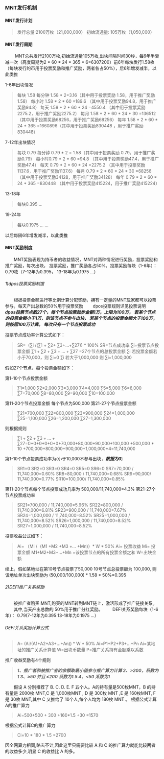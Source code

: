 ### MNT发行机制

#### MNT发行计划
> 发行总量:2100万枚（21,000,000）
初始流通量: 105万枚（1,050,000）

#### MNT发行周期
 &emsp; &emsp;MNT总共发行2100万枚,初始流通量105万枚,出块间隔时间30秒，每6年半衰减一次（高度周期为2 * 60 * 24 * 365 * 6=6307200）前6年每块发行1.58枚（每块发行的币用于投票奖励和推广奖励，两者各占50%），后6年增发减半，以此类推

1-6年出块情况

>每块 1.58
每分钟  1.58 * 2=3.16（其中用于投票奖励 1.58，用于推广奖励1.58）
每小时  1.58 * 2 * 60 =189.6 （其中用于投票奖励94.8，用于推广奖励94.8）
每天 1.58 * 2  * 60 * 24 =4550.4 （其中用于投票奖励2275.2，用于推广奖励2275.2）
每月 1.58 * 2  * 60 * 24 * 30 =136512（其中用于投票奖励68256，用于推广奖励68256）
每年 1.58 * 2  * 60 * 24 * 365 =1660896（其中用于投票奖励830448 ，用于推广奖励830448）

7-12年出块情况
> 每块 0.79
每分钟 0.79 * 2  = 1.58（其中用于投票奖励 0.79，用于推广奖励0.79）
每小时0.79 * 2 * 60 =94.8 （其中用于投票奖励47.4，用于推广奖励47.4）
每天 0.79 * 2 * 60 * 24 =2275.2 （其中用于投票奖励1137.6，用于推广奖励1137.6）
每月 0.79 * 2 * 60 * 24 * 30 =68256（其中用于投票奖励34128，用于推广奖励34128）
每年 0.79 * 2 * 60 * 24 * 365 =830448 （其中用于投票奖励415224，用于推广奖励415224）

13-18年
> 每块0.395
…

19-24年
> 每块0.1975
…
…

以后每隔6年增发减半，以此类推

#### MNT奖励制度
&emsp;&emsp;MNT奖励表现为持币者的收益情况，MNT对两种情况进行奖励，投票奖励和推广奖励，每次出块， 投票奖励，推广奖励各占50%，投票奖励每块（1-6年）： 0.79枚（7-12年为0.395，  13-18年为0.1975  ...）
###### 1)dpos投票奖励制度
&emsp;&emsp;根据投票金额进行等比例计算分配奖励，拥有一定量的MNT玩家都可以投票参与，每天产出总数的50%用于投票奖励
&emsp;&emsp;dpos投票规则详见投票说明
&emsp;&emsp;***dpos投票节点数27个，每个节点投票起步金额1万，上限为100万， 若某个节点的投票金额小于1万，则该节点不参与出块， 若某个节点的投票金额大于100万，则按照100万计算， 每次只有一个节点投票成功***

投票节点成功率计算公式如下：

> SR=（∑i /(∑1 + ∑2+ ∑3+...+∑27)) * 100%
SR=节点成功率
∑i=投票节点投票金额
$∑1 + ∑2+ ∑3+...+∑27$ =27个节点的总投票金额
∑i  若投票金额若小于70,000，则 ∑i=0
∑i 若大于1,000,000   则 ∑i=1,000,000

假如27个节点，每个投票金额如下：

第1-10个节点投票金额
> ∑1=1,000
∑2=2,000
∑3=3,000
∑4=4,000
∑5=5,000
∑6=6,000
∑7=70,000
∑8=80,000
∑9=90,000
∑10=100,000

第11-20个节点投票金额 每个节点为500,000
第21-27个节点投票金额
> ∑21=700,000 
∑22=800,000
∑23=900,000
∑24=1,000,000
∑25=1,100,000
∑26=1,200,000
∑27=1,300,000

则根据规则
> $∑1 + ∑2+ ∑3+...+∑27$=0+0+0+0+0+0+70,000+80,000+90,000+100,000 
+500,000 * 10 +700,000+800,000+900,000+1,000,000*4=11,740,000

第1-10个节点投票成功率为(小于10,000不参与出块，***数据为0***)
> SR1=0
SR2=0
SR3=0
SR4=0
SR5=0
SR6=0
SR7=70,000 / 11,740,000=0.60%
SR8=80,000 / 11,740,000=0.68%
SR9=90,000/ 11,740,000=0.77%
SR10=100,000/ 11,740,000=0.85%

第11-20个节点每个节点投票成功几率为 500,000/11,740,000=4.3%
第21-27个节点投票成功率
> SR21=700,000 / 11,740,000=5.96%
SR22=800,000 / 11,740,000=6.81%
SR23=900,000 / 11,740,000=7.67%
SR24=1,000,000 / 11,740,000=8.52%
SR25=1,000,000 / 11,740,000=8.52%
SR26=1,000,000 / 11,740,000=8.52%
SR27=1,000,000 / 11,740,000=8.52%


投票收益公式如下：

> Ai= （Mi  /（M1 +M2 +M3 +… +Mn)）* W * 50%
Ai= 投票收益
Mi= 投票金额
M1+M2+M3+...+Mn =该投票节点的所有投票金额之和
W=出块金额

续上，假如某地址在第10号节点投票了50,000   10号节点总投票额为 100,000,
则该地址单次出块奖励为 (50,000/100,000) * 1.58 * 50%=0.395


###### 2)DEFI推广关系奖励
&emsp;&emsp;被推广者购买 MNT,购买的MNT转到MNT链上，激活形成了推广链接关系。
&emsp;&emsp;其中,当天产出总数的 50%用于推广分红奖励。
&emsp;&emsp;DEFI关系奖励每块（1-6年）： 0.79(7-12年为0.395  13-18年为0.1975 ...）

###### DEFI关系奖励计算公式
> A= (Ai/(A1+A2+A3+...+An)) * W * 50%
Ai=P1+P2+P3+...+Pn
Ai=某地址的推广关系计算值
W=出块币数量
P=推广关系持有金额乘以系数

推广收益奖励有4个规则
> ***1、推广者和被推广者的余额取最小值参与推广算力计算
2、>200，系数为1
3、≥50 并且 ≤200 系数为1.5
4、<50 系数为1***

&emsp;&emsp;假设 A 分别推荐了 B. C. D. E. F 五个人。A的持有量是500枚MNT，B 的持有量是 2000枚 MNT,C 是 1,000枚MNT , D 是 300枚 MNT ,E 是 160枚MNT, F 是 30枚 MNT,其中 C 又推给了 10个人,每个人均为 180枚 MNT 。
根据公式计算A的推广算力
> Ai=500+500 + 300 +160*1.5 +30 =1570

根据公式计算C的推广算力
> Ci=10 * 180 * 1.5 =2700

 因全网算力相同,略去不计,因此这里只需要比较 A 和 C 的推广算力就能比较两者的收益多少,明显 C 的收益比 A 的多。

























